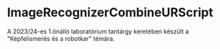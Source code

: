 # ImageRecognizerCombineURScript

 A 2023/24-es 1.önálló laboratórium tantárgy keretében készült a "Képfelismerés és a robotkar" témára.
